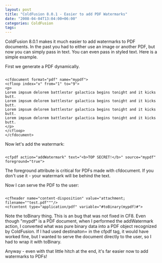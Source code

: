 ```yaml
---
layout: post
title: "ColdFusion 8.0.1 - Easier to add PDF Watermarks"
date: "2008-04-04T13:04:00+06:00"
categories: ColdFusion 
tags: 
---
```


ColdFusion 8.0.1 makes it much easier to add watermarks to PDF documents. In the past you had to either use an image or another PDF, but now you can simply pass in text. You can even pass in styled text. Here is a simple example.

First we generate a PDF dynamically.
<!--more-->
<code>
&lt;cfdocument format="pdf" name="mypdf"&gt;
&lt;cfloop index="x" from="1" to="9"&gt;
&lt;p&gt;
Lorem impsum delorem battlestar galactica begins tonight and it kicks butt.
Lorem impsum delorem battlestar galactica begins tonight and it kicks butt.
Lorem impsum delorem battlestar galactica begins tonight and it kicks butt.
Lorem impsum delorem battlestar galactica begins tonight and it kicks butt.
&lt;/p&gt;
&lt;/cfloop&gt;
&lt;/cfdocument&gt;
</code>

Now let's add the watermark:

<code>
&lt;cfpdf action="addWatermark" text="&lt;b&gt;TOP SECRET!&lt;/b&gt;" source="mypdf" foreground="true"&gt;
</code>

The foreground attribute is critical for PDFs made with cfdocument. If you don't use it - your watermark will be behind the text.

Now I can serve the PDF to the user:

<code>
&lt;cfheader name="content-disposition" value="attachment; filename=""test.pdf"""/&gt;
&lt;cfcontent type="application/pdf" variable="#toBinary(mypdf)#"&gt;
</code>

Note the toBinary thing. This is an bug that was not fixed in CF8. Even though "mypdf" is a PDF document, when I performed the addWatermark action, I converted what was pure binary data into a PDF object recognized by ColdFusion. If I had used destinaiton= in the cfpdf tag, it would have worked fine, but I wanted to serve the document directly to the user, so I had to wrap it with toBinary.

Anyway - even with that little hitch at the end, it's far easier now to add watermarks to PDFs!